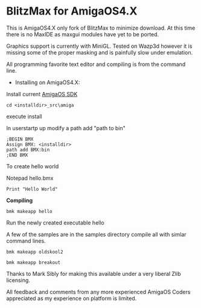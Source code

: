 # BlitzMax for AmigaOS4.X

This is AmigaOS4.X only fork of BlitzMax to minimize download.   At this time there is no MaxIDE as maxgui modules have yet to be ported.

Graphics support is currently with MiniGL.
Tested on Wazp3d however it is missing some of the proper masking and is painfully slow under emulation.

All programming favorite text editor and compiling is from the command line.

* Installing on AmigaOS4.X:

Install current [AmigaOS SDK](http://www.hyperion-entertainment.biz/index.php/downloads?view=download&layout=form&file=82)


```
cd <installdir>_src\amiga
```
execute install

In userstartp up modify a path add "path to bin"

```
;BEGIN BMX
Assign BMX: <installdir>
path add BMX:bin
;END BMX
```


To create hello world

Notepad hello.bmx


```blitzmax
Print "Hello World"
```

**Compiling**

```
bmk makeapp hello
```
Run the newly created executable hello

A few of the samples are in the samples directory
compile all with simlar command lines.
```
bmk makeapp oldskool2
```
```
bmk makeapp breakout
```

Thanks to Mark Sibly for making this available under a very liberal Zlib licensing.

All feedback and comments from any more experienced AmigaOS Coders appreciated as my experience on platform is limited.


